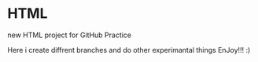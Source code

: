 # HTML
new HTML project for GitHub Practice

Here i create diffrent branches and do other experimantal things
EnJoy!!!
:)
